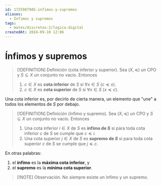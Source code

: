 ```yaml
---
id: 1725987985-infimos-y-supremos
aliases:
  - Ínfimos y supremos
tags:
  - mates/discretas-2/logica-digital
createdAt: 2024-09-10 12:06
---
```


# Ínfimos y supremos

> [!DEFINITION] Definición (cota inferior y superior).
> Sea $(X, \preceq)$ un CPO y $S \subseteq X$ un conjunto no vacío. Entonces
> 
> 1. $c \in X$ es **cota inferior** de $S$ si $\forall x \in S\ (c \preceq x)$.
> 2. $c \in X$ es **cota superior** de $S$ si $\forall x \in S\ (x \preceq c)$.

Una cota inferior es, por decirlo de cierta manera, un elemento que "une" a todos los elementos de $S$ por debajo.

> [!DEFINITION] Definición (ínfimo y supremo).
> Sea $(X, \preceq)$ un CPO y $S \subseteq X$ un conjunto no vacío. Entonces
> 
> 1. Una cota inferior $i \in X$ de $S$ es **ínfimo de $S$** si para toda cota inferior $c$ de $S$ se cumple que $c \preceq i$.
> 2. Una cota superior $j \in X$ de $S$ es **supremo de $S$** si para toda cota superior $c$ de $S$ se cumple que $j \preceq c$.

En otras palabras:

1. el **ínfimo** es la **máxima cota inferior**, y
2. el **supremo** es la **mínima cota superior**.

> [!NOTE] Observación.
> No siempre existe un ínfimo y un supremo.
